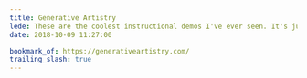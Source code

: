 ```yaml
---
title: Generative Artistry
lede: These are the coolest instructional demos I've ever seen. It's just such a pleasure to watch how Tim Holman steps through each artistic challenge in a beautiful way.
date: 2018-10-09 11:27:00

bookmark_of: https://generativeartistry.com/
trailing_slash: true
---
```

